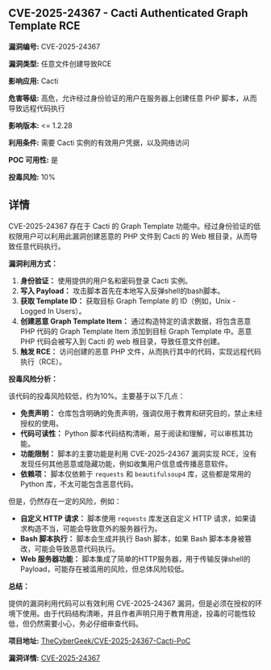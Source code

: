 ## CVE-2025-24367 - Cacti Authenticated Graph Template RCE

**漏洞编号:** CVE-2025-24367

**漏洞类型:** 任意文件创建导致RCE

**影响应用:** Cacti

**危害等级:** 高危，允许经过身份验证的用户在服务器上创建任意 PHP 脚本，从而导致远程代码执行

**影响版本:** <= 1.2.28

**利用条件:** 需要 Cacti 实例的有效用户凭据，以及网络访问

**POC 可用性:** 是

**投毒风险:** 10%

## 详情

CVE-2025-24367 存在于 Cacti 的 Graph Template 功能中。经过身份验证的低权限用户可以利用此漏洞创建恶意的 PHP 文件到 Cacti 的 Web 根目录，从而导致任意代码执行。

**漏洞利用方式：**

1.  **身份验证：** 使用提供的用户名和密码登录 Cacti 实例。
2.  **写入 Payload：** 攻击脚本首先在本地写入反弹shell的bash脚本。
3.  **获取 Template ID：** 获取目标 Graph Template 的 ID（例如，Unix - Logged In Users）。
4.  **创建恶意 Graph Template Item：**  通过构造特定的请求数据，将包含恶意 PHP 代码的 Graph Template Item 添加到目标 Graph Template 中。恶意 PHP 代码会被写入到 Cacti 的 web 根目录，导致任意文件创建。
5.  **触发 RCE：** 访问创建的恶意 PHP 文件，从而执行其中的代码，实现远程代码执行（RCE）。

**投毒风险分析：**

该代码的投毒风险较低，约为10%。主要基于以下几点：

*   **免责声明：** 仓库包含明确的免责声明，强调仅用于教育和研究目的，禁止未经授权的使用。
*   **代码可读性：**  Python 脚本代码结构清晰，易于阅读和理解，可以审核其功能。
*   **功能限制：**  脚本的主要功能是利用 CVE-2025-24367 漏洞实现 RCE，没有发现任何其他恶意或隐藏功能，例如收集用户信息或传播恶意软件。
*   **依赖项：** 脚本仅依赖于 `requests` 和 `beautifulsoup4` 库，这些都是常用的 Python 库，不太可能包含恶意代码。

但是，仍然存在一定的风险，例如：

*   **自定义 HTTP 请求：** 脚本使用 `requests` 库发送自定义 HTTP 请求，如果请求构造不当，可能会导致意外的服务器行为。
*   **Bash 脚本执行：**  脚本会生成并执行 Bash 脚本，如果 Bash 脚本本身被篡改，可能会导致恶意代码执行。
*   **Web 服务器功能：** 脚本集成了简单的HTTP服务器，用于传输反弹shell的Payload，可能存在被滥用的风险，但总体风险较低。

**总结：**

提供的漏洞利用代码可以有效利用 CVE-2025-24367 漏洞，但是必须在授权的环境下使用。由于代码结构清晰，并且作者声明只用于教育用途，投毒的可能性较低，但仍然需要小心，务必仔细审查代码。

**项目地址:** [TheCyberGeek/CVE-2025-24367-Cacti-PoC](https://github.com/TheCyberGeek/CVE-2025-24367-Cacti-PoC)

**漏洞详情:** [CVE-2025-24367](https://nvd.nist.gov/vuln/detail/CVE-2025-24367)